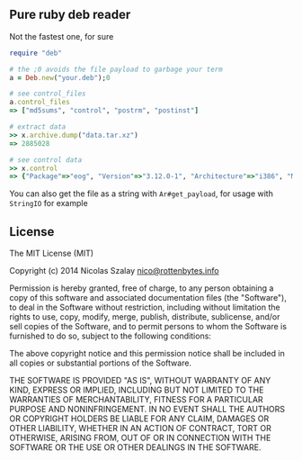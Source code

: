 ## Pure ruby deb reader

Not the fastest one, for sure

```ruby
require "deb"

# the ;0 avoids the file payload to garbage your term
a = Deb.new("your.deb");0

# see control_files
a.control_files
=> ["md5sums", "control", "postrm", "postinst"]

# extract data
>> x.archive.dump("data.tar.xz")
=> 2885028

# see control data
>> x.control
=> {"Package"=>"eog", "Version"=>"3.12.0-1", "Architecture"=>"i386", "Maintainer"=>"Debian GNOME Maintainers <pkg-gnome-maintainers@lists.alioth.debian.org>", "Installed-Size"=>"9547", "Depends"=>"libatk1.0-0 (>= 1.32.0-2~), libc6 (>= 2.11), libcairo-gobject2 (>= 1.10.0), libcairo2 (>= 1.10.0), libexempi3 (>= 2.2.0), libexif12, libgdk-pixbuf2.0-0 (>= 2.22.0), libgirepository-1.0-1 (>= 0.9.3), libglib2.0-0 (>= 2.38.0), libgnome-desktop-3-7 (>= 3.2.0), libgtk-3-0 (>= 3.10.6), libjpeg8 (>= 8c), liblcms2-2 (>= 2.2+git20110628), libpango-1.0-0 (>= 1.14.0), libpangocairo-1.0-0 (>= 1.14.0), libpeas-1.0-0 (>= 1.0.0), librsvg2-2 (>= 2.36.2), libx11-6, libxml2 (>= 2.7.4), zlib1g (>= 1:1.1.4), dconf-gsettings-backend | gsettings-backend, gir1.2-gtk-3.0, gnome-icon-theme (>= 2.19.1), shared-mime-info (>= 0.20), gsettings-desktop-schemas (>= 2.91.92), gir1.2-peas-1.0", "Recommends"=>"librsvg2-common, yelp", "Conflicts"=>"gir1.2-eog-3.0", "Breaks"=>"eog-plugins (<< 2.91)", "Replaces"=>"gir1.2-eog-3.0", "Section"=>"gnome", "Priority"=>"optional", "Homepage"=>"http://projects.gnome.org/eog", "Description"=>"Eye of GNOME graphics viewer programeog or the Eye of GNOME is a simple graphics viewer for the GNOMEdesktop which uses the gdk-pixbuf library.  It can deal with largeimages, and zoom and scroll with constant memory usage.  Its goals aresimplicity and standards compliance."}
```

You can also get the file as a string with ```Ar#get_payload```, for usage with ```StringIO``` for example

## License

The MIT License (MIT)

Copyright (c) 2014 Nicolas Szalay <nico@rottenbytes.info>

Permission is hereby granted, free of charge, to any person obtaining a copy
of this software and associated documentation files (the "Software"), to deal
in the Software without restriction, including without limitation the rights
to use, copy, modify, merge, publish, distribute, sublicense, and/or sell
copies of the Software, and to permit persons to whom the Software is
furnished to do so, subject to the following conditions:

The above copyright notice and this permission notice shall be included in
all copies or substantial portions of the Software.

THE SOFTWARE IS PROVIDED "AS IS", WITHOUT WARRANTY OF ANY KIND, EXPRESS OR
IMPLIED, INCLUDING BUT NOT LIMITED TO THE WARRANTIES OF MERCHANTABILITY,
FITNESS FOR A PARTICULAR PURPOSE AND NONINFRINGEMENT. IN NO EVENT SHALL THE
AUTHORS OR COPYRIGHT HOLDERS BE LIABLE FOR ANY CLAIM, DAMAGES OR OTHER
LIABILITY, WHETHER IN AN ACTION OF CONTRACT, TORT OR OTHERWISE, ARISING FROM,
OUT OF OR IN CONNECTION WITH THE SOFTWARE OR THE USE OR OTHER DEALINGS IN
THE SOFTWARE.
